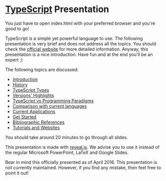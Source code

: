 # [TypeScript](https://www.typescriptlang.org) Presentation

You just have to open index.html with your preferred browser and you're good to go!

TypeScript is a simple yet powerful language to use. The following presentation is very brief and does not address all the topics. You should check the [official website](https://www.typescriptlang.org) for more detailed information. Anyway, this presentation is a nice introduction. Have fun and at the end you'll be an expert ;)

The following topics are discussed:
 - [Introduction](https://guilhermevpinto.github.io/TypeScript-Tutorial/#/)
 - [History](https://guilhermevpinto.github.io/TypeScript-Tutorial/#/2)
 - [TypeScript Types](https://guilhermevpinto.github.io/TypeScript-Tutorial/#/3)
 - [Versions' Highlights](https://guilhermevpinto.github.io/TypeScript-Tutorial/#/4)
 - [TypeScript vs Programming Paradigms](https://guilhermevpinto.github.io/TypeScript-Tutorial/#/5)
 - [Comparison with current languages](https://guilhermevpinto.github.io/TypeScript-Tutorial/#/6)
 - [Current Applications](https://guilhermevpinto.github.io/TypeScript-Tutorial/#/7)
 - [Get Started](https://guilhermevpinto.github.io/TypeScript-Tutorial/#/8)
 - [Bibliographic References](https://guilhermevpinto.github.io/TypeScript-Tutorial/#/9)
 - [Tutorials and Websites](https://guilhermevpinto.github.io/TypeScript-Tutorial/#/10)

 You should take around 20 minutes to go through all slides.

This presentation is made with [reveal.js](https://github.com/hakimel/reveal.js/). We advise you to use it instead of the regular Microsoft PowerPoint, LaTeX and Google Slides.

Bear in mind this officially presented as of April 2016. This presentation is not currently maintained. However, if you find any mistake, then feel free to point it out!
